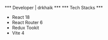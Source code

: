 *** Developer | drkhaik ***
*** Tech Stacks ***
- React 18 
- React Router 6
- Redux Tookit
- Vite 4
